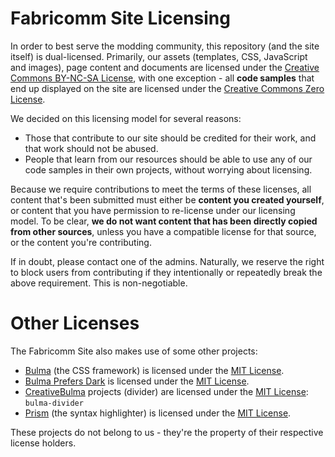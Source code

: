 # Fabricomm Site Licensing

In order to best serve the modding community, this repository (and the site itself) is dual-licensed. Primarily, our
assets (templates, CSS, JavaScript and images), page content and documents are licensed under the 
[Creative Commons BY-NC-SA License](/LICENSE-CC-BY-NC-SA.md), with one exception - all **code samples** that end up 
displayed on the site are licensed under the [Creative Commons Zero License](/LICENSE-CC0.md).

We decided on this licensing model for several reasons:

* Those that contribute to our site should be credited for their work, and that work should not be abused.
* People that learn from our resources should be able to use any of our code samples in their own projects, without
  worrying about licensing.

Because we require contributions to meet the terms of these licenses, all content that's been submitted must either be
**content you created yourself**, or content that you have permission to re-license under our licensing model. To be
clear, **we do not want content that has been directly copied from other sources**, unless you have a compatible 
license for that source, or the content you're contributing.

If in doubt, please contact one of the admins. Naturally, we reserve the right to block users from contributing if they 
intentionally or repeatedly break the above requirement. This is non-negotiable.

# Other Licenses

The Fabricomm Site also makes use of some other projects:

* [Bulma](https://bulma.io) (the CSS framework) is licensed under the [MIT License](/LICENSE-BULMA).
* [Bulma Prefers Dark](https://github.com/jloh/bulma-prefers-dark) is licensed under the [MIT License](/LICENSE-BULMA-PREFERS-DARK).
* [CreativeBulma](https://github.com/CreativeBulma/) projects (divider) are licensed under the [MIT License](/LICENSE-CREATIVEBULMA): `bulma-divider`
* [Prism](https://prismjs.com/) (the syntax highlighter) is licensed under the [MIT License](/LICENSE-PRISM).

These projects do not belong to us - they're the property of their respective license holders.
